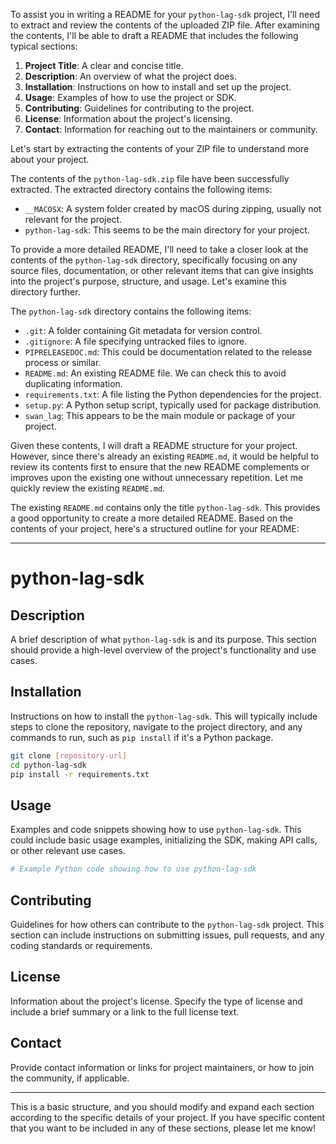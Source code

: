 To assist you in writing a README for your `python-lag-sdk` project, I'll need to extract and review the contents of the uploaded ZIP file. After examining the contents, I'll be able to draft a README that includes the following typical sections:

1. **Project Title**: A clear and concise title.
2. **Description**: An overview of what the project does.
3. **Installation**: Instructions on how to install and set up the project.
4. **Usage**: Examples of how to use the project or SDK.
5. **Contributing**: Guidelines for contributing to the project.
6. **License**: Information about the project's licensing.
7. **Contact**: Information for reaching out to the maintainers or community.

Let's start by extracting the contents of your ZIP file to understand more about your project.

The contents of the `python-lag-sdk.zip` file have been successfully extracted. The extracted directory contains the following items:

- `__MACOSX`: A system folder created by macOS during zipping, usually not relevant for the project.
- `python-lag-sdk`: This seems to be the main directory for your project.

To provide a more detailed README, I'll need to take a closer look at the contents of the `python-lag-sdk` directory, specifically focusing on any source files, documentation, or other relevant items that can give insights into the project's purpose, structure, and usage. Let's examine this directory further.

The `python-lag-sdk` directory contains the following items:

- `.git`: A folder containing Git metadata for version control.
- `.gitignore`: A file specifying untracked files to ignore.
- `PIPRELEASEDOC.md`: This could be documentation related to the release process or similar.
- `README.md`: An existing README file. We can check this to avoid duplicating information.
- `requirements.txt`: A file listing the Python dependencies for the project.
- `setup.py`: A Python setup script, typically used for package distribution.
- `swan_lag`: This appears to be the main module or package of your project.

Given these contents, I will draft a README structure for your project. However, since there's already an existing `README.md`, it would be helpful to review its contents first to ensure that the new README complements or improves upon the existing one without unnecessary repetition. Let me quickly review the existing `README.md`.

The existing `README.md` contains only the title `python-lag-sdk`. This provides a good opportunity to create a more detailed README. Based on the contents of your project, here's a structured outline for your README:

---

# python-lag-sdk

## Description
A brief description of what `python-lag-sdk` is and its purpose. This section should provide a high-level overview of the project's functionality and use cases.

## Installation
Instructions on how to install the `python-lag-sdk`. This will typically include steps to clone the repository, navigate to the project directory, and any commands to run, such as `pip install` if it's a Python package.

```bash
git clone [repository-url]
cd python-lag-sdk
pip install -r requirements.txt
```

## Usage
Examples and code snippets showing how to use `python-lag-sdk`. This could include basic usage examples, initializing the SDK, making API calls, or other relevant use cases.

```python
# Example Python code showing how to use python-lag-sdk
```

## Contributing
Guidelines for how others can contribute to the `python-lag-sdk` project. This section can include instructions on submitting issues, pull requests, and any coding standards or requirements.

## License
Information about the project's license. Specify the type of license and include a brief summary or a link to the full license text.

## Contact
Provide contact information or links for project maintainers, or how to join the community, if applicable.

---

This is a basic structure, and you should modify and expand each section according to the specific details of your project. If you have specific content that you want to be included in any of these sections, please let me know!